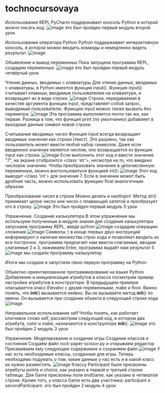 # tochnocursovaya
Использование REPL
PyCharm поддерживает консоль Python в которой можно писать код:
![image](https://user-images.githubusercontent.com/90445300/149093026-368a4f68-d5f7-4d34-838e-5835b2045a67.png)
это был пройден первый модуль второй урок

Использование оператора Python
Python поддерживает интерактивную консоль, в которой можно вводить команды и немедленно видеть результат.
![image](https://user-images.githubusercontent.com/90445300/149491778-6d0de152-72b3-44d1-b565-9841018417e1.png)

Объявление и вывод переменных
Пока запущена программа REPL, создадим переменные.
![image](https://user-images.githubusercontent.com/90445300/149492386-323d2d2b-836d-4ef0-bced-aef1d8a41c77.png)
это был пройден первый модуль четвёртый урок

Чтение данных, вводимых с клавиатуры
Для чтения данных, вводимых с клавиатуры, в Python имеется функция input(). Функция input() считывает клавиши, вводимые пользователем на клавиатуре, и возвращает их в виде строки.
![image](https://user-images.githubusercontent.com/90445300/149907732-0597cde9-1507-4e01-8aea-614229fbe4d6.png)
Строка, передаваемая в качестве аргумента функции input, представляет собой запрос, выводимый пользователю.
Функцию input можно также вызвать без параметра:
![image](https://user-images.githubusercontent.com/90445300/149908080-e147e733-fecf-463c-969d-af501b03a6f3.png)
Эта программа выполняется почти так же, как первая. Разница в том, что функция print (по умолчанию) добавляет в выходные данные символ новой строки.

Считывание вводимых чисел
Функция input всегда возвращает вводимые значения как строки (текст). Это разумно, так как пользователь может ввести любой набор символов. Даже если введенное значение является числом, оно возвращается из функции input как строка.
![image](https://user-images.githubusercontent.com/90445300/149909223-e7c22960-7313-485d-ad06-afed0d8e2ff4.png)
Если выполнить этот код и ввести значение "7", на экране отобразится <class 'str'>, несмотря на то, что введено числовое значение. Чтобы преобразовать значение в целочисленную переменную, можно воспользоваться функцией int():
![image](https://user-images.githubusercontent.com/90445300/149909495-9dbdeb03-8aab-4a77-994b-510e976b8a30.png)
Этот код выводит <class 'int'> для значения 7. Если в значении может быть дробная часть, можно использовать функцию float аналогичным образом.

Преобразование чисел в строки
Можно делать и наоборот. Метод str() принимает целое число или число с плавающей запятой и преобразует его в строку.
![image](https://user-images.githubusercontent.com/90445300/149909843-c78e4f35-cbd9-48b8-967e-0f1208d325fb.png)
Это был пройден первый модуль 5 урок

Упражнение. Создание калькулятора
В этом упражнении мы используем полученные в модуле знания для создания калькулятора
запускаем программу REPL, введя python
![image](https://user-images.githubusercontent.com/90445300/149912474-0252e695-91b7-473f-83da-facd9988d0a1.png)
создадим операцию сложения
![image](https://user-images.githubusercontent.com/90445300/149915816-b274a2aa-46b4-411f-8e9e-b152b19fa3ac.png)
Символы ;\ в конце первых двух инструкций информируют о наличии множества строк кода и позволяют вводить их все построчно.
программа предлагает нам ввести слагаемые, вводим слагаемые 2 и 3, нажимаем Enter, программа выдаёт нам результат 5
![image](https://user-images.githubusercontent.com/90445300/149916654-9c8c690f-3d34-4097-bdc3-4db959d479be.png)
мы создали программу-калькулятор

Итоги
мы создали и запустили свою первую программу на Python


Объектно-ориентированное программирование на языке Python
Добавление и инициализация атрибутов в классе
посмотрим пример настройки атрибутов в конструкторе:
В предыдущем примере описывается класс Elevator с двумя переменными, make и floor. Важно понять, что __init__() вызывается неявно. Вы не вызываете метод __init__() по имени. Он вызывается при создании объекта в следующей строке кода
![image](https://user-images.githubusercontent.com/90445300/150093829-ef0ec73c-f0a2-41c0-9fcf-32e859e868be.png)

Неправильное использование self
Чтобы понять, как работает ключевое слово self, рассмотрим следующий код, в котором два атрибута, color и make, назначаются в конструкторе __init__():
![image](https://user-images.githubusercontent.com/90445300/150491508-d6f27f67-0c04-4d57-b580-c4c517207e84.png)
это был пройден 2 модуль 3 урок


Упражнение. Моделирование и создание игры
Создание классов и состояния
Создаём файл rock-paper-scissor.py и открываем редактор
Присваиваем ему следующее содержимое и сохраняем файл
![image](https://user-images.githubusercontent.com/90445300/150504878-85ea2c0a-2154-4b9f-8e99-cdbb27e0a6ef.png)
У нас есть необходимые классы, созданные для игры. Теперь необходимо подумать о том, какие данные у нас есть и в какой класс их нужно разместить.
![image](https://user-images.githubusercontent.com/90445300/150505289-4fa9e34e-9566-457b-9b23-79a076dfc21d.png)
Классу Participant были присвоены атрибуты points и choice, как указано в первой и третьей строке таблицы.
Для Game присвоены поля endGame, как указано в четвертой строке. Кроме того, у класса Game есть два участника: participant и secondParticipant.
это был пройден 2 модуль 4 урок
